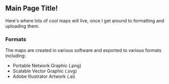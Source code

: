 ## Main Page Title!

Here's where lots of cool maps will live, once I get around to formatting and uploading them.

### Formats

The maps are created in various software and exported to various formats including:

* Portable Network Graphic (.png)
* Scalable Vector Graphic (.svg)
* Adobe Illustrator Artwork (.ai)
